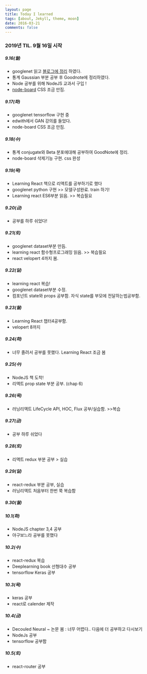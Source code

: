 ```yaml
---
layout: page
title: Today I learned
tags: [about, Jekyll, theme, moon]
date: 2016-03-21
comments: false
---
```

### 2019년 TIL. 9월 16일 시작

##### 9.16(월)
- googlenet 읽고 [블로그에 정리](https://dghg.github.io/GoogLeNet/) 하였다.
- 통계 Gaussian 부분 공부 후 Goodnote에 정리하였다.
- Node 공부를 위해 NodeJS 교과서 구입 !
- [node-board](https://github.com/dghg/node-board.git) CSS 조금 만짐.

##### 9.17(화)
- googlenet tensorflow 구현 중
- edwith에서 GAN 강의를 들었다.
- node-board CSS 조금 만짐. 

##### 9.18(수)
- 통계 conjugate와 Beta 분포에대해 공부하여 GoodNote에 정리.
- node-board 삭제기능 구현. css 완성

##### 9.19(목)
- Learning React 책으로 리액트를 공부하기로 했다
- googlenet python 구현 >> 모델구성완료. train 하기!
- Learning react ES6부분 읽음. >> 복습필요

##### 9.20(금)
- 공부를 하루 쉬었다!

##### 9.21(토)
- googlenet dataset부분 만듬.
- learning react 함수형프로그래밍 읽음. >> 복습필요
- react velopert 4까지 봄.  
  
  
##### 9.22(일)
- learning react 복습!
- googlenet dataset부분 수정.
- 컴포넌트 state와 props 공부함. 자식 state를 부모에 전달하는법공부함.

##### 9.23(월)
- Learning React 챕터4공부함.
- velopert 8까지

##### 9.24(화)
- 너무 졸려서 공부를 못했다. Learning React 조금 봄

##### 9.25(수)
- NodeJS 책 도착!
- 리액트 prop state 부분 공부. (chap 6)

##### 9.26(목)
- 러닝리액트 LifeCycle API, HOC, Flux 공부/실습함. >>복습

##### 9.27(금)
- 공부 하루 쉬었다

##### 9.28(토)
- 리액트 redux 부분 공부 > 실습

##### 9.29(일)
- react-redux 부분 공부, 실습
- 러닝리액트 처음부터 한번 쭉 복습함

##### 9.30(월)

##### 10.1(화)
- NodeJS chapter 3,4 공부
- 야구보느라 공부를 못했다

##### 10.2(수)
- react-redux 복습
- Deeplearning book 선형대수 공부
- tensorflow Keras 공부 

##### 10.3(목)
- keras 공부
- react로 calender 제작

##### 10.4(금)
- Decouled Neural ~ 논문 봄 : 너무 어렵다.. 다음에 더 공부하고 다시보기
- NodeJs 공부
- tensorflow 공부함

##### 10.5(토)
- react-router 공부